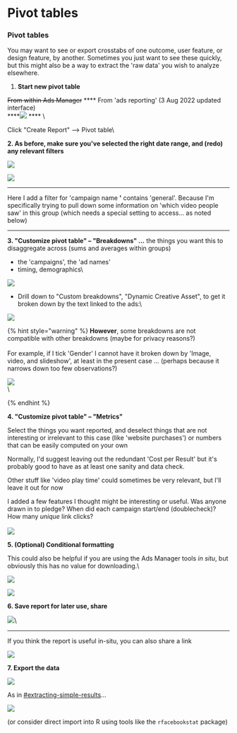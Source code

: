 # Pivot tables

### **Pivot tables**

You may want to see or export crosstabs of one outcome, user feature, or design feature, by another. Sometimes you just want to see these quickly, but this might also be a way to extract the 'raw data' you wish to analyze elsewhere.

1. **Start new pivot table**&#x20;

~~From within Ads Manager~~  ****  From 'ads reporting' (3 Aug 2022 updated interface)\
****![](<../../../.gitbook/assets/image (7) (1).png>) **** \


Click "Create Report" --> Pivot table\


**2. As before, make sure you've selected the right date range, and (redo) any relevant filters**

****![](<../../../.gitbook/assets/image (1) (2).png>)****



****![](<../../../.gitbook/assets/image (10) (3).png>)****

****

Here I add a filter for 'campaign name **'** contains 'general'. Because I'm specifically trying to pull down some information on 'which video people saw' in this group (which needs a special setting to access... as noted below)

****

**3. "Customize pivot table" – "Breakdowns" ...** the things you want this to disaggregate across (sums and averages within groups)

* the 'campaigns', the 'ad names'
* timing, demographics\


![](<../../../.gitbook/assets/image (11) (2).png>)

* Drill down to "Custom breakdowns", "Dynamic Creative Asset", to get it broken down by the text linked to the ads:\


![](<../../../.gitbook/assets/image (2) (3).png>)

{% hint style="warning" %}
**However**, some breakdowns are not compatible with other breakdowns (maybe for privacy reasons?)\
\
For example, if I tick 'Gender' I cannot have it broken down by 'Image, video, and slideshow', at least in the present case ... (perhaps because it narrows down too few observations?) &#x20;

![](<../../../.gitbook/assets/image (5) (3) (1).png>) \
\

{% endhint %}

**4. "Customize pivot table" – "Metrics"**&#x20;

Select the things you want reported, and deselect things that are not interesting or irrelevant to this case (like 'website purchases') or numbers that can be easily computed on your own

Normally, I'd suggest leaving out the redundant 'Cost per Result' but it's probably good to have as at least one sanity and data check.

Other stuff like 'video play time' could sometimes be very relevant, but I'll leave it out for now

I added a few features I thought might be interesting or useful. Was anyone drawn in to pledge? When did each campaign start/end (doublecheck)? How many _unique_ link clicks?\
\
![](<../../../.gitbook/assets/image (4) (2).png>)



**5. (Optional) Conditional formatting**

This could also be helpful if you are using the Ads Manager tools _in situ_, but obviously this has no value for downloading.\


![](<../../../.gitbook/assets/image (21).png>)

![](<../../../.gitbook/assets/image (9) (1).png>)



**6.   Save report for later use, share**

****![](<../../../.gitbook/assets/image (12).png>)****\
****

If you think the report is useful in-situ, you can also share a link

![](<../../../.gitbook/assets/image (13) (3).png>)



**7. Export the data**

****![](<../../../.gitbook/assets/image (11).png>)****

As in [#extracting-simple-results](./#extracting-simple-results "mention")...

![](<../../../.gitbook/assets/image (25).png>)



&#x20;(or consider direct import into R using tools like the `rfacebookstat` package)

